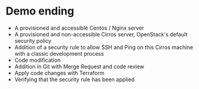 # Demo ending

- A provisioned and accessible Centos / Nginx server
- A provisioned and non-accessible Cirros server, OpenStack's default security policy
- Addition of a security rule to allow SSH and Ping on this Cirros machine with a classic development process
- Code modification
- Addition in Git with Merge Request and code review
- Apply code changes with Terraform
- Verifying that the security rule has been applied